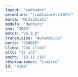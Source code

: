 ```yaml
---
layout: "radiador"
permalink: "/radiadores/4109/"
marca: "Mitsubishi"
modelo: "Montero"
ano: "2004"
motor: "V6 3.8"
transmision: "Automática"
parte: "434018"
clima: "Con clima"
alto: "27 1/2"
ancho: "19 11 /16"
observaciones: "Limited"
id: "4109"
---
```


